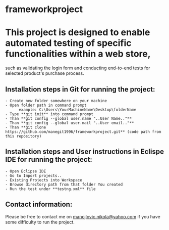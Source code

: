 # frameworkproject
# This project is designed to enable automated testing of specific functionalities within a web store, 
such as validating the login form and conducting end-to-end tests for selected product's purchase process.

## Installation steps in Git for running the project:
    - Create new folder somewhere on your machine
    - Open folder path in command prompt
          example: C:\Users\YourMachineName\Desktop\folderName
    - Type **git init** into command prompt
    - Than **git config --global user.name "..User Name.."**
    - Than **git config --global user.mail "..User email.."**
    - Than **git clone https://github.com/manegit1996/frameworkproject.git** (code path from this repository)

## Installation steps and User instructions in Eclispe IDE for running the project:
    - Open Eclipse IDE
    - Go to Import projects..
    - Existing Projects into Workspace
    - Browse directory path from that folder You created
    - Run the test under **testng.xml** file


## Contact information:
Please be free to contact me on manojlovic.nikola@yahoo.com if you have some difficulty to run the project.
